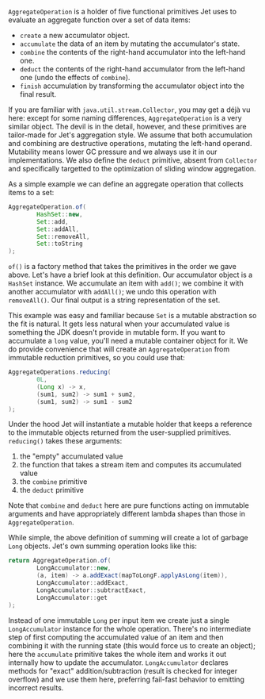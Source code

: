 `AggregateOperation` is a holder of five functional primitives Jet uses
to evaluate an aggregate function over a set of data items:

- `create` a new accumulator object.
- `accumulate` the data of an item by mutating the accumulator's state.
- `combine` the contents of the right-hand accumulator into the
left-hand one.
- `deduct` the contents of the right-hand accumulator from the left-hand
one (undo the effects of `combine`).
- `finish` accumulation by transforming the accumulator object into the
final result.

If you are familiar with `java.util.stream.Collector`, you may get a
déjà vu here: except for some naming differences, `AggregateOperation`
is a very similar object. The devil is in the detail, however, and these
primitives are tailor-made for Jet's aggregation style. We assume that
both accumulation and combining are destructive operations, mutating the
left-hand operand. Mutability means lower GC pressure and we always use
it in our implementations. We also define the `deduct` primitive, absent
from `Collector` and specifically targetted to the optimization of
sliding window aggregation.

As a simple example we can define an aggregate operation that collects
items to a set:

```java
AggregateOperation.of(
        HashSet::new,
        Set::add,
        Set::addAll,
        Set::removeAll,
        Set::toString
);
```

`of()` is a factory method that takes the primitives in the order we
gave above. Let's have a brief look at this definition. Our accumulator
object is a `HashSet` instance. We accumulate an item with `add()`; we
combine it with another accumulator with `addAll()`; we undo this
operation with `removeAll()`. Our final output is a string
representation of the set.

This example was easy and familiar because `Set` is a mutable
abstraction so the fit is natural. It gets less natural when your
accumulated value is something the JDK doesn't provide in mutable form.
If you want to accumulate a `long` value, you'll need a mutable
container object for it. We do provide convenience that will create an
`AggregateOperation` from immutable reduction primitives, so you could
use that:

```java
AggregateOperations.reducing(
        0L,
        (Long x) -> x,
        (sum1, sum2) -> sum1 + sum2,
        (sum1, sum2) -> sum1 - sum2
);
```

Under the hood Jet will instantiate a mutable holder that keeps a
reference to the immutable objects returned from the user-supplied
primitives. `reducing()` takes these arguments: 

1. the "empty" accumulated value
2. the function that takes a stream item and computes its accumulated
value
3. the `combine` primitive
4. the `deduct` primitive

Note that `combine` and `deduct` here are pure functions acting on
immutable arguments and have appropriately different lambda shapes than
those in `AggregateOperation`.

While simple, the above definition of summing will create a lot of
garbage `Long` objects. Jet's own summing operation looks like this:

```java
return AggregateOperation.of(
        LongAccumulator::new,
        (a, item) -> a.addExact(mapToLongF.applyAsLong(item)),
        LongAccumulator::addExact,
        LongAccumulator::subtractExact,
        LongAccumulator::get
);
```

Instead of one immutable `Long` per input item we create just a single
`LongAccumulator` instance for the whole operation. There's no
intermediate step of first computing the accumulated value of an item
and then combining it with the running state (this would force us to
create an object); here the `accumulate` primitive takes the whole item
and works it out internally how to update the accumulator.
`LongAccumulator` declares methods for "exact" addition/subtraction
(result is checked for integer overflow) and we use them here,
preferring fail-fast behavior to emitting incorrect results.
